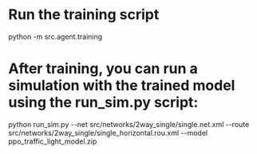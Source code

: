 # Run the training script
python -m src.agent.training

# After training, you can run a simulation with the trained model using the run_sim.py script:
python run_sim.py --net src/networks/2way_single/single.net.xml --route src/networks/2way_single/single_horizontal.rou.xml --model ppo_traffic_light_model.zip